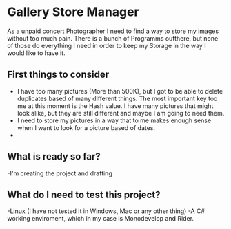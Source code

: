 # Gallery Store Manager

As a unpaid concert Photographer I need to find a way to store my images without too much pain. There is a bunch of Programms outthere, but none of those do everything I need in order to keep my Storage in the way I would like to have it. 

## First things to consider
- I have too many pictures (More than 500K), but I got to be able to delete duplicates based of many different things. The most important key too me at this moment is the Hash value. I have many pictures that might look alike, but they are still different and maybe I am going to need them. 
- I need to store my pictures in a way that to me makes enough sense when I want to look for a picture based of dates. 
- 
## What is ready so far?
-I'm creating the project and drafting

## What do I need to test this project? 
-Linux (I have not tested it in Windows, Mac or any other thing)
-A C# working enviroment, which in my case is Monodevelop and Rider.

